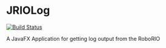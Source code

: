 # JRIOLog

[![Build Status](https://travis-ci.org/iboyperson/JRIOLog.svg?branch=master)](https://travis-ci.org/iboyperson/JRIOLog)

A JavaFX Application for getting log output from the RoboRIO
